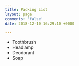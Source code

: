 ```yaml
---
title: Packing List
layout: page
comments: 'false'
date: 2018-12-10 16:29:10 +0000

---
```

* Toothbrush
* Headlamp
* Deodorant
* Soap